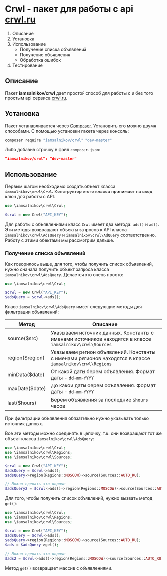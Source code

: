 # Crwl - пакет для работы с api [crwl.ru](http://crwl.ru/)

1. Описание
2. Установка
3. Использование
    - Получение списка объявлений
    - Получение объявления
    - Обработка ошибок
4. Тестирование

## Описание

Пакет **iamsalnikov/crwl** дает простой способ для работы с и без того простым api
сервиса [crwl.ru](http://crwl.ru/).

## Установка

Пакет устанавливается через [Composer](http://getcomposer.org). Установить его можно двумя способами.
С помощью установки пакета через консоль:

```bash
composer require "iamsalnikov/crwl" "dev-master"
```

Либо добавив строчку в файл `composer.json`:

```json
"iamsalnikov/crwl": "dev-master"
```

## Использование

Первым шагом необходимо создать объект класса `iamsalnikov\crwl\Crwl`. Конструктор этого класса принимает
на вход ключ для работы с API.

```php
use \iamsalnikov\crwl\Crwl;

$crwl = new Crwl("API_KEY");
```

Для работы с объявлениями класс `Crwl` имеет два метода: `ads()` и `ad()`. Эти методы возвращают объекты
запросов к API класса `iamsalnikov\crwl\AdsQuery` и `iamsalnikov\crwl\AdQuery` соответственно. Работу с этими
обектами мы рассмотрим дальше.

### Получение списка объявлений

Как говорилось выше, для того, чтобы получить список объявлений, нужно сначала получить объект запроса
класса `iamsalnikov\crwl\AdsQuery`. Делается это очень просто:

```php
use \iamsalnikov\crwl\Crwl;

$crwl = new Crwl("API_KEY");
$adsQuery = $crwl->ads();
```

Класс `iamsalnikov\crwl\AdsQuery` имеет следующие методы для фильтрации объявлений:

Метод           | Описание
----------------|-----------------------------------------------
source($src)    | Указываем источник данных. Константы с именами источников находятся в классе `iamsalnikov\crwl\Sources`
region($region) | Указываем регион объявлений. Константы с именами регионов находятся в классе `iamsalnikov\crwl\Regions`
minData($date)  | От какой даты берем объявления. Формат даты - `dd-mm-YYYY`
maxDate($date)  | До какой даты берем объявления. Формат даты - `dd-mm-YYYY`
last($hours)    | Берем объявления за последние `$hours` часов

При фильтрации объявления обязательно нужно указывать только источник данных.

Все эти методы можно соединять в цепочку, т.к. они возвращают тот же объект класса `iamsalnikov\crwl\AdsQuery`:

```php
use \iamsalnikov\crwl\Crwl;
use \iamsalnikov\crwl\Regions;
use \iamsalnikov\crwl\Sources;

$crwl = new Crwl("API_KEY");
$adsQuery = $crwl->ads();
$adsQuery->region(Regions::MOSCOW)->source(Sources::AUTO_RU);

// Можно сделать это короче
$adsQuery2 = $crwl->ads()->region(Regions::MOSCOW)->source(Sources::AUTO_RU);
```

Для того, чтобы получить список объявлений, нужно вызвать метод `get()`:

```php
use \iamsalnikov\crwl\Crwl;
use \iamsalnikov\crwl\Regions;
use \iamsalnikov\crwl\Sources;

$crwl = new Crwl("API_KEY");
$adsQuery = $crwl->ads();
$adsQuery->region(Regions::MOSCOW)->source(Sources::AUTO_RU);
$ads = $adsQuery->get();

// Можно сделать это короче
$ads2 = $crwl->ads()->region(Regions::MOSCOW)->source(Sources::AUTO_RU)->get();
```

Метод `get()` возвращает массив с объявлениями.